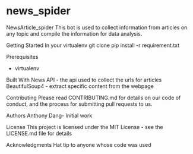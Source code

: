 # news_spider

NewsArticle_spider
This bot is used to collect information from articles on any topic and compile the information for data analysis.

Getting Started
In your virtualenv git clone
pip install -r requirement.txt

Prerequisites
- virtualenv

Built With
News API - the api used to collect the urls for articles
BeautifulSoup4 - extract specific content from the webpage

Contributing
Please read CONTRIBUTING.md for details on our code of conduct, and the process for submitting pull requests to us.

Authors
Anthony Dang- Initial work

License
This project is licensed under the MIT License - see the LICENSE.md file for details

Acknowledgments
Hat tip to anyone whose code was used
